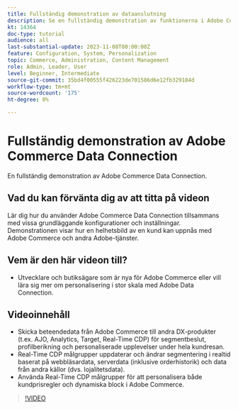 ```yaml
---
title: Fullständig demonstration av dataanslutning
description: Se en fullständig demonstration av funktionerna i Adobe Commerce Data Connection
kt: 14364
doc-type: tutorial
audience: all
last-substantial-update: 2023-11-08T00:00:00Z
feature: Configuration, System, Personalization
topic: Commerce, Administration, Content Management
role: Admin, Leader, User
level: Beginner, Intermediate
source-git-commit: 35bd4f00555f426223de701586d6e12fb329184d
workflow-type: tm+mt
source-wordcount: '175'
ht-degree: 0%

---
```


# Fullständig demonstration av Adobe Commerce Data Connection

En fullständig demonstration av Adobe Commerce Data Connection.

## Vad du kan förvänta dig av att titta på videon

Lär dig hur du använder Adobe Commerce Data Connection tillsammans med vissa grundläggande konfigurationer och inställningar. Demonstrationen visar hur en helhetsbild av en kund kan uppnås med Adobe Commerce och andra Adobe-tjänster.

## Vem är den här videon till?

* Utvecklare och butiksägare som är nya för Adobe Commerce eller vill lära sig mer om personalisering i stor skala med Adobe Data Connection.

## Videoinnehåll

* Skicka beteendedata från Adobe Commerce till andra DX-produkter (t.ex. AJO, Analytics, Target, Real-Time CDP) för segmentbeslut, profilberikning och personaliserade upplevelser under hela kundresan.
* Real-Time CDP målgrupper uppdaterar och ändrar segmentering i realtid baserat på webbläsardata, serverdata (inklusive orderhistorik) och data från andra källor (dvs. lojalitetsdata).
* Använda Real-Time CDP målgrupper för att personalisera både kundprisregler och dynamiska block i Adobe Commerce.

>[!VIDEO](https://video.tv.adobe.com/v/3425591?learn=on)
